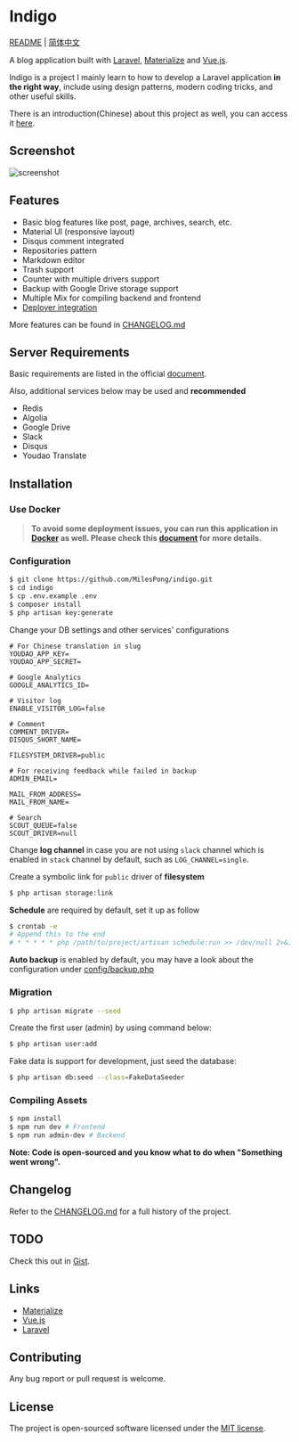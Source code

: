 # Indigo

[README](README.md) | [简体中文](README_zh.md)

A blog application built with [Laravel](https://laravel.com), [Materialize](http://materializecss.com) and [Vue.js](https://vuejs.org/).

Indigo is a project I mainly learn to how to develop a Laravel application **in the right way**, include using design patterns, modern coding tricks, and other useful skills.

There is an introduction(Chinese) about this project as well, you can access it [here](https://immiles.com/articles/indigo).

## Screenshot

![screenshot](https://user-images.githubusercontent.com/5867628/37555740-48334dc4-2a27-11e8-973f-f54f96d9e912.png)

## Features

 - Basic blog features like post, page, archives, search, etc.
 - Material UI (responsive layout)
 - Disqus comment integrated
 - Repositories pattern
 - Markdown editor
 - Trash support
 - Counter with multiple drivers support
 - Backup with Google Drive storage support
 - Multiple Mix for compiling backend and frontend
 - [Deployer integration](https://github.com/MilesPong/laravel-deployer/blob/indigo/README.md)

More features can be found in [CHANGELOG.md](CHANGELOG.md)

## Server Requirements

Basic requirements are listed in the official [document](https://laravel.com/docs/5.5#server-requirements).

Also, additional services below may be used and **recommended**

- Redis
- Algolia
- Google Drive
- Slack
- Disqus
- Youdao Translate

## Installation

### Use Docker

> **To avoid some deployment issues, you can run this application in [Docker](https://www.docker.com/) as well.
> Please check this [document](https://github.com/MilesPong/docker-lnmp/blob/indigo/README.md) for more details.**

### Configuration

```bash
$ git clone https://github.com/MilesPong/indigo.git
$ cd indigo
$ cp .env.example .env
$ composer install
$ php artisan key:generate
```

Change your DB settings and other services' configurations

```
# For Chinese translation in slug
YOUDAO_APP_KEY=
YOUDAO_APP_SECRET=

# Google Analytics
GOOGLE_ANALYTICS_ID=

# Visitor log
ENABLE_VISITOR_LOG=false

# Comment
COMMENT_DRIVER=
DISQUS_SHORT_NAME=

FILESYSTEM_DRIVER=public

# For receiving feedback while failed in backup
ADMIN_EMAIL=

MAIL_FROM_ADDRESS=
MAIL_FROM_NAME=

# Search
SCOUT_QUEUE=false
SCOUT_DRIVER=null
```

Change **log channel** in case you are not using `slack` channel which is enabled in `stack` channel by default, such as `LOG_CHANNEL=single`.

Create a symbolic link for `public` driver of **filesystem** 

```bash
$ php artisan storage:link
```

**Schedule** are required by default, set it up as follow

```bash
$ crontab -e
# Append this to the end
# * * * * * php /path/to/project/artisan schedule:run >> /dev/null 2>&1
```

**Auto backup** is enabled by default, you may have a look about the configuration under [config/backup.php](config/backup.php)

### Migration

```bash
$ php artisan migrate --seed
```

Create the first user (admin) by using command below:

```bash
$ php artisan user:add
```

Fake data is support for development, just seed the database:

```bash
$ php artisan db:seed --class=FakeDataSeeder
```

### Compiling Assets

```bash
$ npm install
$ npm run dev # Frontend
$ npm run admin-dev # Backend
```

**Note: Code is open-sourced and you know what to do when "Something went wrong".**

## Changelog

Refer to the [CHANGELOG.md](CHANGELOG.md) for a full history of the project.

## TODO

Check this out in [Gist](https://gist.github.com/MilesPong/7529f9586fb7070a7f4c56360cdf9475).

## Links

- [Materialize](http://materializecss.com)
- [Vue.js](https://vuejs.org)
- [Laravel](https://laravel.com)

## Contributing

Any bug report or pull request is welcome.

## License

The project is open-sourced software licensed under the [MIT license](https://opensource.org/licenses/MIT).